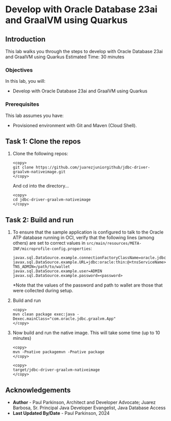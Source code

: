 # Develop with Oracle Database 23ai and GraalVM using Quarkus

## Introduction

This lab walks you through the steps to develop with Oracle Database 23ai and GraalVM using Quarkus
Estimated Time: 30 minutes

### Objectives

In this lab, you will:
- Develop with Oracle Database 23ai and GraalVM using Quarkus

### Prerequisites

This lab assumes you have:
- Provisioned environment with Git and Maven (Cloud Shell).


## Task 1: Clone the repos

1. Clone the following repos:

    ```
    <copy>   
    git clone https://github.com/juarezjuniorgithub/jdbc-driver-graalvm-nativeimage.git   
    </copy>
    ```

   And cd into the directory...
    ```
    <copy>   
    cd jdbc-driver-graalvm-nativeimage
    </copy>
    ```


## Task 2: Build and run

1. To ensure that the sample application is configured to talk to the
   Oracle ATP database running in OCI, verify that the
   following lines (among others) are set to correct values in
   `src/main/resources/META-INF/microprofile-config.properties`:

   ```properties
   javax.sql.DataSource.example.connectionFactoryClassName=oracle.jdbc.pool.OracleDataSource
   javax.sql.DataSource.example.URL=jdbc:oracle:thin:@<tnsServiceName>?TNS_ADMIN=/path/to/wallet
   javax.sql.DataSource.example.user=ADMIN
   javax.sql.DataSource.example.password=<password>
   ```

   *Note that the values of the password and path to wallet are those that were collected during setup.

2. Build and run

    ```
    <copy>   
    mvn clean package exec:java -Dexec.mainClass="com.oracle.jdbc.graalvm.App"
    </copy>
    ```  


3. Now build and run the native image. This will take some time (up to 10 minutes)

    ```
    <copy>   
    mvn -Pnative packagemvn -Pnative package
    </copy>
    ```  


    ```
    <copy>   
    target/jdbc-driver-graalvm-nativeimage
    </copy>
    ```  



## Acknowledgements
* **Author** - Paul Parkinson, Architect and Developer Advocate; Juarez Barbosa, Sr. Principal Java Developer Evangelist, Java Database Access
* **Last Updated By/Date** - Paul Parkinson, 2024
